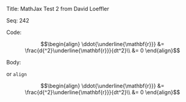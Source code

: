 Title:  MathJax Test 2 from David Loeffler

Seq:    242

Code: 

$$\begin{align}
\ddot{\underline{\mathbf{r}}} &= \frac{d{^2}\underline{\mathbf{r}}}{dt^2}\\
	&= 0
\end{align}$$

Body: 

or `align`

$$\begin{align}
\ddot{\underline{\mathbf{r}}} &= \frac{d{^2}\underline{\mathbf{r}}}{dt^2}\\
	&= 0
\end{align}$$
